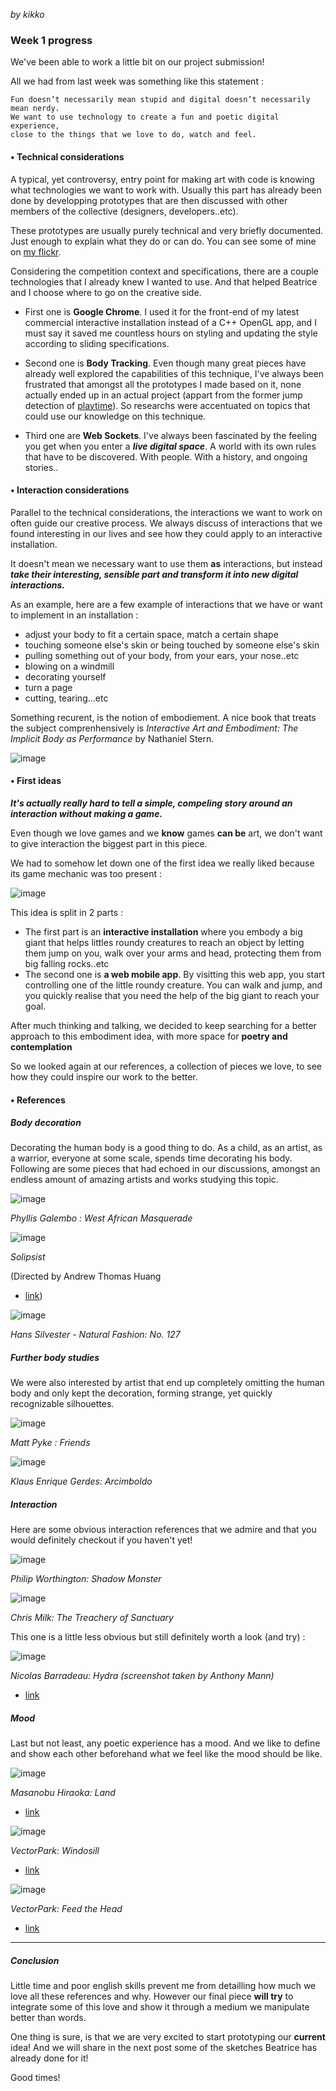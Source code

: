 _by kikko_

### Week 1 progress 

We've been able to work a little bit on our project submission!

All we had from last week was something like this statement :

	Fun doesn’t necessarily mean stupid and digital doesn’t necessarily mean nerdy.
	We want to use technology to create a fun and poetic digital experience,
	close to the things that we love to do, watch and feel.
	
#### • Technical considerations
A typical, yet controversy, entry point for making art with code is knowing what technologies we want to work with. Usually this part has already been done by developping prototypes that are then discussed with other members of the collective (designers, developers..etc).

These prototypes are usually purely technical and very briefly documented. Just enough to explain what they do or can do. You can see some of mine on [my flickr](http://www.flickr.com/photos/kikko_fr/).

Considering the competition context and specifications, there are a couple technologies that I already knew I wanted to use. And that helped Beatrice and I choose where to go on the creative side.

- First one is **Google Chrome**.
I used it for the front-end of my latest commercial interactive installation instead of a C++ OpenGL app, and I must say it saved me countless hours on styling and updating the style according to sliding specifications.

- Second one is **Body Tracking**. Even though many great pieces have already well explored the capabilities of this technique, I've always been frustrated that amongst all the prototypes I made based on it, none actually ended up in an actual project (appart from the former jump detection of [playtime](http://playtime.lab212.org)). So researchs were accentuated on topics that could use our knowledge on this technique.

- Third one are **Web Sockets**.
I've always been fascinated by the feeling you get when you enter a _**live digital space**_. A world with its own rules that have to be discovered. With people. With a history, and ongoing stories..

#### • Interaction considerations
Parallel to the technical considerations, the interactions we want to work on often guide our creative process. We always discuss of interactions that we found interesting in our lives and see how they could apply to an interactive installation.

It doesn't mean we necessary want to use them **as** interactions, but instead **_take their interesting, sensible part and transform it into new digital interactions._**

As an example, here are a few example of interactions that we have or want to implement in an installation :

- adjust your body to fit a certain space, match a certain shape
- touching someone else's skin or being touched by someone else's skin
- pulling something out of your body, from your ears, your nose..etc
- blowing on a windmill
- decorating yourself
- turn a page
- cutting, tearing...etc

Something recurent, is the notion of embodiement.
A nice book that treats the subject comprenhensively is _Interactive Art and Embodiment: The Implicit Body as Performance_ by Nathaniel Stern.

![image](../project_images/stern_cover.jpg)

#### • First ideas

**_It's actually really hard to tell a simple, compeling story around an interaction without making a game._**

Even though we love games and we **know** games **can be** art, we don't want to give interaction the biggest part in this piece.

We had to somehow let down one of the first idea we really liked because its game mechanic was too present :

![image](../project_images/1st_idea.jpg)

This idea is split in 2 parts :

- The first part is an **interactive installation** where you embody a big giant that helps littles roundy creatures to reach an object by letting them jump on you, walk over your arms and head, protecting them from big falling rocks..etc
- The second one is **a web mobile app**. By visitting this web app, you start controlling one of the little roundy creature. You can walk and jump, and you quickly realise that you need the help of the big giant to reach your goal.

After much thinking and talking, we decided to keep searching for a better approach to this embodiment idea, with more space for **poetry and contemplation**

So we looked again at our references, a collection of pieces we love, to see how they could inspire our work to the better.

#### • References

##### Body decoration

Decorating the human body is a good thing to do. As a child, as an artist, as a warrior, everyone at some scale, spends time decorating his body.
Following are some pieces that had echoed in our discussions, amongst an endless amount of amazing artists and works studying this topic.

![image](../project_images/refs_phyllis_galembo.jpg)

_Phyllis Galembo : West African Masquerade_

![image](../project_images/refs_solipsist.jpg)

_Solipsist_ 

(Directed by Andrew Thomas Huang
- [link](https://vimeo.com/37848135))

![image](../project_images/refs_naturalfashion.jpg)

_Hans Silvester - Natural Fashion: No. 127_

##### Further body studies

We were also interested by artist that end up completely omitting the human body and only kept the decoration, forming strange, yet quickly recognizable silhouettes.

![image](../project_images/refs_mattpyke.jpg)

_Matt Pyke : Friends_

![image](../project_images/refs_enriqueklaus.jpg)

_Klaus Enrique Gerdes: Arcimboldo_

##### Interaction

Here are some obvious interaction references that we admire and that you would definitely checkout if you haven't yet!

![image](../project_images/refs_shadowmonster.jpg)

_Philip Worthington: Shadow Monster_

![image](../project_images/refs_chrismilk.jpg)

_Chris Milk: The Treachery of Sanctuary_

This one is a little less obvious but still definitely worth a look (and try) :

![image](../project_images/refs_hydra.jpg)

_Nicolas Barradeau: Hydra (screenshot taken by Anthony Mann)_
- [link](http://barradeau.com/2013/hydra)

##### Mood

Last but not least, any poetic experience has a mood. And we like to define and show each other beforehand what we feel like the mood should be like.

![image](../project_images/refs_land.jpg)

_Masanobu Hiraoka: Land_
- [link](https://vimeo.com/74114715)

![image](../project_images/refs_windosill.jpg)

_VectorPark: Windosill_
- [link](http://windosill.com/online/)

![image](../project_images/refs_feedthehead.jpg)

_VectorPark: Feed the Head_
- [link](http://www.feedthehead.net/)


----

##### Conclusion

Little time and poor english skills prevent me from detailling how much we love all these references and why.
However our final piece **will try** to integrate some of this love and show it through a medium we manipulate better than words.

One thing is sure, is that we are very excited to start prototyping our **current** idea! And we will share in the next post some of the sketches Beatrice has already done for it!

Good times!
